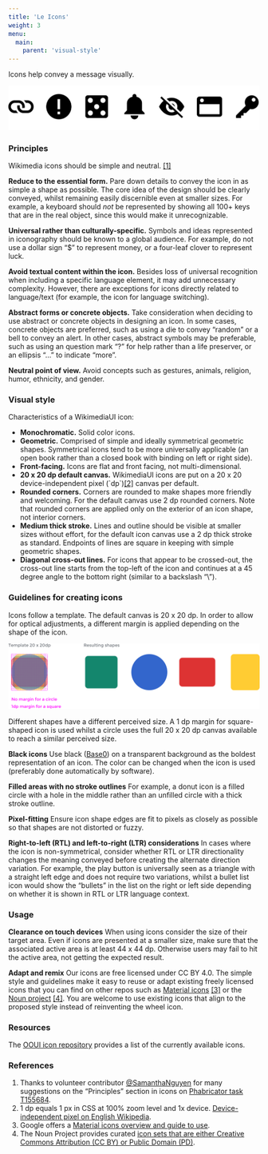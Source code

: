 ```yaml
---
title: 'Le Icons'
weight: 3
menu:
  main:
    parent: 'visual-style'
---
```


Icons help convey a message visually.

![Sample of WikimediaUI icons](icons-sample.svg)

### Principles

Wikimedia icons should be simple and neutral. [\[1\]](#References)

**Reduce to the essential form.** Pare down details to convey the icon in as simple a shape as possible. The core idea of the design should be clearly conveyed, whilst remaining easily discernible even at smaller sizes. For example, a keyboard should _not_ be represented by showing all 100+ keys that are in the real object, since this would make it unrecognizable.

**Universal rather than culturally-specific.** Symbols and ideas represented in iconography should be known to a global audience. For example, do not use a dollar sign “$” to represent money, or a four-leaf clover to represent luck.

**Avoid textual content within the icon.** Besides loss of universal recognition when including a specific language element, it may add unnecessary complexity. However, there are exceptions for icons directly related to language/text (for example, the icon for language switching).

**Abstract forms or concrete objects.** Take consideration when deciding to use abstract or concrete objects in designing an icon. In some cases, concrete objects are preferred, such as using a die to convey “random” or a bell to convey an alert. In other cases, abstract symbols may be preferable, such as using an question mark “?” for help rather than a life preserver, or an ellipsis “…” to indicate “more”.

**Neutral point of view.** Avoid concepts such as gestures, animals, religion, humor, ethnicity, and gender.

### Visual style

Characteristics of a WikimediaUI icon:

*   **Monochromatic.** Solid color icons.
*   **Geometric.** Comprised of simple and ideally symmetrical geometric shapes. Symmetrical icons tend to be more universally applicable (an open book rather than a closed book with binding on left or right side).
*   **Front-facing.** Icons are flat and front facing, not multi-dimensional.
*   **20 x 20 dp default canvas.** WikimediaUI icons are put on a 20 x 20 device-independent pixel (\`dp\`)[\[2\]](#References) canvas per default.
*   **Rounded corners.** Corners are rounded to make shapes more friendly and welcoming. For the default canvas use 2 dp rounded corners. Note that rounded corners are applied only on the exterior of an icon shape, not interior corners.
*   **Medium thick stroke.** Lines and outline should be visible at smaller sizes without effort, for the default icon canvas use a 2 dp thick stroke as standard. Endpoints of lines are square in keeping with simple geometric shapes.
*   **Diagonal cross-out lines.** For icons that appear to be crossed-out, the cross-out line starts from the top-left of the icon and continues at a 45 degree angle to the bottom right (similar to a backslash “\\”).

### Guidelines for creating icons

Icons follow a template. The default canvas is 20 x 20 dp. In order to allow for optical adjustments, a different margin is applied depending on the shape of the icon.

![Icon sizes at different shapes for optical adjustment](icons-optical-adjustment.png)

Different shapes have a different perceived size. A 1 dp margin for square-shaped icon is used whilst a circle uses the full 20 x 20 dp canvas available to reach a similar perceived size.

**Black icons**
Use black ([Base0](visual-style_colors.html)) on a transparent background as the boldest representation of an icon. The color can be changed when the icon is used (preferably done automatically by software).

**Filled areas with no stroke outlines**
For example, a donut icon is a filled circle with a hole in the middle rather than an unfilled circle with a thick stroke outline.

**Pixel-fitting**
Ensure icon shape edges are fit to pixels as closely as possible so that shapes are not distorted or fuzzy.

**Right-to-left (RTL) and left-to-right (LTR) considerations**
In cases where the icon is non-symmetrical, consider whether RTL or LTR directionality changes the meaning conveyed before creating the alternate direction variation. For example, the play button is universally seen as a triangle with a straight left edge and does not require two variations, whilst a bullet list icon would show the “bullets” in the list on the right or left side depending on whether it is shown in RTL or LTR language context.

### Usage

**Clearance on touch devices**
When using icons consider the size of their target area. Even if icons are presented at a smaller size, make sure that the associated active area is at least 44 x 44 dp. Otherwise users may fail to hit the active area, not getting the expected result.

**Adapt and remix**
Our icons are free licensed under CC BY 4.0.
The simple style and guidelines make it easy to reuse or adapt existing freely licensed icons that you can find on other repos such as [Material icons](https://material.io/icons/) [\[3\]](#References) or the [Noun project](https://thenounproject.com/) [\[4\]](#References). You are welcome to use existing icons that align to the proposed style instead of reinventing the wheel icon.

### Resources

The [OOUI icon repository](https://doc.wikimedia.org/oojs-ui/master/demos/?page=icons&theme=wikimediaui&direction=ltr&platform=desktop#icons-mediawiki-ltr) provides a list of the currently available icons.

### References

1.  Thanks to volunteer contributor [@SamanthaNguyen](https://phabricator.wikimedia.org/p/SamanthaNguyen/) for many suggestions on the “Principles” section in icons on [Phabricator task T155684](https://phabricator.wikimedia.org/T155684).
2.  1 dp equals 1 px in CSS at 100% zoom level and 1x device. [Device-independent pixel on English Wikipedia](https://en.wikipedia.org/wiki/Device-independent_pixel).
3.  Google offers a [Material icons overview and guide to use](https://material.io/guidelines/style/icons.html).
4.  The Noun Project provides curated [icon sets that are either Creative Commons Attribution (CC BY) or Public Domain (PD)](https://thenounproject.zendesk.com/hc/en-us/articles/200509798-What-licenses-do-you-use-).
